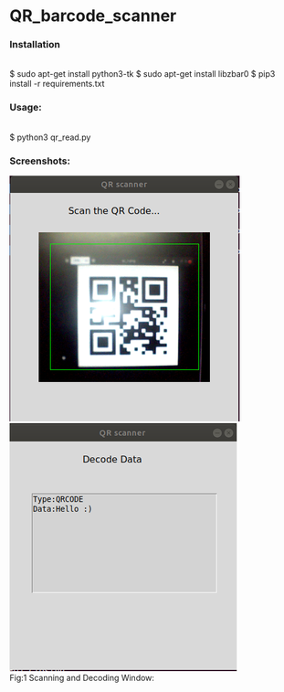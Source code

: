 # QR_barcode_scanner

<h3>Installation</h3><br>
$ sudo apt-get install python3-tk
$ sudo apt-get install libzbar0
$ pip3 install -r requirements.txt


<h3>Usage:</h3><br>
$ python3 qr_read.py<br>

<h3>Screenshots: </h3>
<p align="left">
 <img src="images/screenshot_1.png"></img>
 <img src="images/screenshot_2.png"></img><br>
 Fig:1 Scanning and Decoding Window:<br>
</p>

